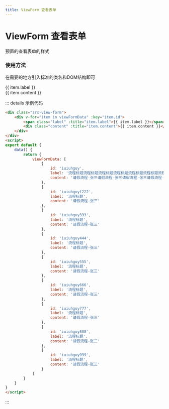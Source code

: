 ```yaml
---
title: ViewForm 查看表单
---
```


# ViewForm 查看表单

预置的查看表单的样式

### 使用方法

在需要的地方引入标准的类名和DOM结构即可

<div class="m-block">
    <div class="zrx-view-form">
        <div v-for="item in viewFormData" :key="item.id">
            <span class="label" :title="item.label">{{ item.label }}</span>
            <div class="content" :title="item.content">{{ item.content }}</div>
        </div>
    </div>
</div>

::: details 示例代码

```html
<div class="zrx-view-form">
    <div v-for="item in viewFormData" :key="item.id">
        <span class="label" :title="item.label">{{ item.label }}</span>
        <div class="content" :title="item.content">{{ item.content }}</div>
    </div>
</div>
<script>
export default {
    data() {
        return {
            viewFormData: [
                {
                    id: 'iuiuhguy',
                    label: '流程标题流程标题流程标题流程标题流程标题流程标题流程标题',
                    content: '请假流程-张三请假流程-张三请假流程-张三请假流程-张三'
                },
                {
                    id: 'iuiuhguyf222',
                    label: '流程标题',
                    content: '请假流程-张三'
                },
                {
                    id: 'iuiuhguy333',
                    label: '流程标题',
                    content: '请假流程-张三'
                },
                {
                    id: 'iuiuhguy444',
                    label: '流程标题',
                    content: '请假流程-张三'
                },
                {
                    id: 'iuiuhguy555',
                    label: '流程标题',
                    content: '请假流程-张三'
                },
                {
                    id: 'iuiuhguy666',
                    label: '流程标题',
                    content: '请假流程-张三'
                },
                {
                    id: 'iuiuhguy777',
                    label: '流程标题',
                    content: '请假流程-张三'
                },
                {
                    id: 'iuiuhguy888',
                    label: '流程标题',
                    content: '请假流程-张三'
                },
                {
                    id: 'iuiuhguy999',
                    label: '流程标题',
                    content: '请假流程-张三'
                }
            ]
        }
    }
}
</script>
```

:::

<div>
    <contributor :maintainer="['zdl']" :members="['zdl', 'agua']"></contributor>
</div>

<script>
export default {
    data() {
        return {
            viewFormData: [
                {
                    id: 'iuiuhguy',
                    label: '流程标题流程标题流程标题流程标题流程标题流程标题流程标题',
                    content: '请假流程-张三请假流程-张三请假流程-张三请假流程-张三'
                },
                {
                    id: 'iuiuhguyf222',
                    label: '流程标题',
                    content: '请假流程-张三'
                },
                {
                    id: 'iuiuhguy333',
                    label: '流程标题',
                    content: '请假流程-张三'
                },
                {
                    id: 'iuiuhguy444',
                    label: '流程标题',
                    content: '请假流程-张三'
                },
                {
                    id: 'iuiuhguy555',
                    label: '流程标题',
                    content: '请假流程-张三'
                },
                {
                    id: 'iuiuhguy666',
                    label: '流程标题',
                    content: '请假流程-张三'
                },
                {
                    id: 'iuiuhguy777',
                    label: '流程标题',
                    content: '请假流程-张三'
                },
                {
                    id: 'iuiuhguy888',
                    label: '流程标题',
                    content: '请假流程-张三'
                },
                {
                    id: 'iuiuhguy999',
                    label: '流程标题',
                    content: '请假流程-张三'
                }
            ]
        }
    }
}
</script>
